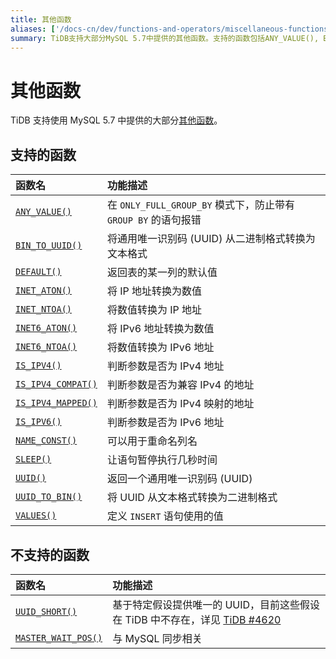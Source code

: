 ```yaml
---
title: 其他函数
aliases: ['/docs-cn/dev/functions-and-operators/miscellaneous-functions/','/docs-cn/dev/reference/sql/functions-and-operators/miscellaneous-functions/']
summary: TiDB支持大部分MySQL 5.7中提供的其他函数。支持的函数包括ANY_VALUE(), BIN_TO_UUID(), DEFAULT(), INET_ATON(), INET_NTOA(), INET6_ATON(), INET6_NTOA(), IS_IPV4(), IS_IPV4_COMPAT(), IS_IPV4_MAPPED(), IS_IPV6(), NAME_CONST(), SLEEP(), UUID(), UUID_TO_BIN(), VALUES()。不支持的函数包括UUID_SHORT()和MASTER_WAIT_POS()。
---
```


# 其他函数

TiDB 支持使用 MySQL 5.7 中提供的大部分[其他函数](https://dev.mysql.com/doc/refman/5.7/en/miscellaneous-functions.html)。

## 支持的函数

| 函数名 | 功能描述  |
|:------|:-----------|
| [`ANY_VALUE()`](https://dev.mysql.com/doc/refman/8.0/en/miscellaneous-functions.html#function_any-value) | 在 `ONLY_FULL_GROUP_BY` 模式下，防止带有 `GROUP BY` 的语句报错  |
| [`BIN_TO_UUID()`](https://dev.mysql.com/doc/refman/8.0/en/miscellaneous-functions.html#function_bin-to-uuid) | 将通用唯一识别码 (UUID) 从二进制格式转换为文本格式  |
| [`DEFAULT()`](https://dev.mysql.com/doc/refman/8.0/en/miscellaneous-functions.html#function_default)  | 返回表的某一列的默认值 |
| [`INET_ATON()`](https://dev.mysql.com/doc/refman/8.0/en/miscellaneous-functions.html#function_inet-aton)  | 将 IP 地址转换为数值   |
| [`INET_NTOA()`](https://dev.mysql.com/doc/refman/8.0/en/miscellaneous-functions.html#function_inet-ntoa)  | 将数值转换为 IP 地址   |
| [`INET6_ATON()`](https://dev.mysql.com/doc/refman/8.0/en/miscellaneous-functions.html#function_inet6-aton)  | 将 IPv6 地址转换为数值   |
| [`INET6_NTOA()`](https://dev.mysql.com/doc/refman/8.0/en/miscellaneous-functions.html#function_inet6-ntoa)  | 将数值转换为 IPv6 地址  |
| [`IS_IPV4()`](https://dev.mysql.com/doc/refman/8.0/en/miscellaneous-functions.html#function_is-ipv4)   | 判断参数是否为 IPv4 地址   |
| [`IS_IPV4_COMPAT()`](https://dev.mysql.com/doc/refman/8.0/en/miscellaneous-functions.html#function_is-ipv4-compat)    | 判断参数是否为兼容 IPv4 的地址   |
| [`IS_IPV4_MAPPED()`](https://dev.mysql.com/doc/refman/8.0/en/miscellaneous-functions.html#function_is-ipv4-mapped)    | 判断参数是否为 IPv4 映射的地址   |
| [`IS_IPV6()`](https://dev.mysql.com/doc/refman/8.0/en/miscellaneous-functions.html#function_is-ipv6)    | 判断参数是否为 IPv6 地址    |
| [`NAME_CONST()`](https://dev.mysql.com/doc/refman/8.0/en/miscellaneous-functions.html#function_name-const)  | 可以用于重命名列名  |
| [`SLEEP()`](https://dev.mysql.com/doc/refman/8.0/en/miscellaneous-functions.html#function_sleep)  | 让语句暂停执行几秒时间 |
| [`UUID()`](https://dev.mysql.com/doc/refman/8.0/en/miscellaneous-functions.html#function_uuid)  | 返回一个通用唯一识别码 (UUID)  |
| [`UUID_TO_BIN()`](https://dev.mysql.com/doc/refman/8.0/en/miscellaneous-functions.html#function_uuid-to-bin) | 将 UUID 从文本格式转换为二进制格式  |
| [`VALUES()`](https://dev.mysql.com/doc/refman/8.0/en/miscellaneous-functions.html#function_values)  | 定义 `INSERT` 语句使用的值  |

## 不支持的函数

| 函数名 | 功能描述  |
|:------|:-----------|
| [`UUID_SHORT()`](https://dev.mysql.com/doc/refman/8.0/en/miscellaneous-functions.html#function_uuid-short)  | 基于特定假设提供唯一的 UUID，目前这些假设在 TiDB 中不存在，详见 [TiDB #4620](https://github.com/pingcap/tidb/issues/4620) |
| [`MASTER_WAIT_POS()`](https://dev.mysql.com/doc/refman/8.0/en/miscellaneous-functions.html#function_master-pos-wait)  | 与 MySQL 同步相关 |
